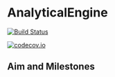# AnalyticalEngine

[![Build Status](https://travis-ci.org/tlienart/AnalyticalEngine.jl.svg?branch=master)](https://travis-ci.org/tlienart/AnalyticalEngine.jl)

[![codecov.io](http://codecov.io/github/tlienart/AnalyticalEngine.jl/coverage.svg?branch=master)](http://codecov.io/github/tlienart/AnalyticalEngine.jl?branch=master)

## Aim and Milestones
